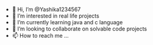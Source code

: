 - 👋 Hi, I’m @Yashika1234567
- 👀 I’m interested in real life projects  
- 🌱 I’m currently learning java and c language
- 💞️ I’m looking to collaborate on solvable code projects
- 📫 How to reach me ...

<!---
Yashika1234567/Yashika1234567 is a ✨ special ✨ repository because its `README.md` (this file) appears on your GitHub profile.
You can click the Preview link to take a look at your changes.
--->

